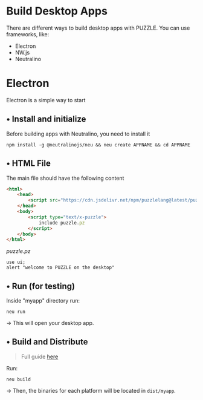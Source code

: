 # Build Desktop Apps

There are different ways to build desktop apps with PUZZLE. You can use frameworks, like:

* Electron
* NW.js
* Neutralino

# Electron

Electron is a simple way to start

## • Install and initialize

Before building apps with Neutralino, you need to install it

```shell
npm install -g @neutralinojs/neu && neu create APPNAME && cd APPNAME
```

## • HTML File

The main file should have the following content

```html
<html>
    <head>
        <script src="https://cdn.jsdelivr.net/npm/puzzlelang@latest/puzzle.browser.js"></script>
    </head>
    <body>
    	<script type="text/x-puzzle">
    		include puzzle.pz
    	</script>
    </body>
</html>
```

*puzzle.pz*

```puzzle
use ui;
alert "welcome to PUZZLE on the desktop"
```

## • Run (for testing)

Inside "myapp" directory run:

```
neu run
```

-> This will open your desktop app.

## • Build and Distribute

> Full guide [here](https://neutralino.js.org/docs/distribution/overview#)

Run:

```shell
neu build
```

-> Then, the binaries for each platform will be located in `dist/myapp`.